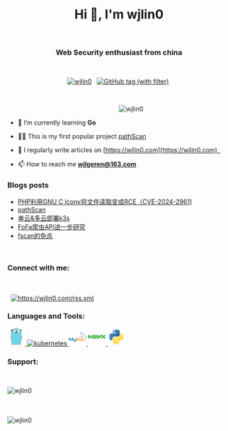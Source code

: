 
<h1 align="center">Hi 👋, I'm wjlin0</h1> 
<h3 align="center">Web Security enthusiast from china</h3> 

<p align="center">
   <a href="https://github.com"><img src="https://komarev.com/ghpvc/?username=wjlin0&label=Profile%20views&color=0e75b6&style=flat" alt="wjlin0" /></a>  
  <a href="https://github.com/wjlin0/pathScan" ><img alt="GitHub tag (with filter)" src="https://img.shields.io/github/v/tag/wjlin0/pathScan?label=pathScan"></a>  

</p>  

<p>
    <img align="right" width="50%"  src="https://github-readme-stats.vercel.app/api?username=wjlin0&show_icons=true&theme=dark&locale=en" alt="wjlin0" /> 
</p>


- 🌱 I’m currently learning **Go**

- 👨‍💻 This is my first popular project [pathScan](https://github.com/wjlin0/pathScan)  

- 📝 I regularly write articles on [https://wjlin0.com](https://wjlin0.com)  

- 📫 How to reach me **wjlgeren@163.com**



### Blogs posts

<!-- BLOG-POST-LIST:START -->
- [PHP利用GNU C Iconv将文件读取变成RCE（CVE-2024-2961&rpar;](https://www.wjlin0.com/archives/1717722124710)
- [pathScan](https://www.wjlin0.com/archives/1711956620976)
- [单云&amp;多云部署k3s](https://www.wjlin0.com/archives/dan-yun-duo-yun-bu-shu-k3s)
- [FoFa爬虫API进一步研究](https://www.wjlin0.com/archives/1711690423198)
- [fscan的免杀](https://www.wjlin0.com/archives/1705092744971)
<!-- BLOG-POST-LIST:END --> 

<h3 align="left">Connect with me:</h3> 
<p align="left"> 
<a href="https://wjlin0.com/rss.xml" target="blank"><img align="center" src="https://raw.githubusercontent.com/rahuldkjain/github-profile-readme-generator/master/src/images/icons/Social/rss.svg" alt="https://wjlin0.com/rss.xml" height="30" width="40" /></a> 
</p>

<h3 align="left">Languages and Tools:</h3>
<p align="left"> <a href="https://golang.org" target="_blank" rel="noreferrer"> <img src="https://raw.githubusercontent.com/devicons/devicon/master/icons/go/go-original.svg" alt="go" width="40" height="40"/> </a> <a href="https://kubernetes.io" target="_blank" rel="noreferrer"> <img src="https://www.vectorlogo.zone/logos/kubernetes/kubernetes-icon.svg" alt="kubernetes" width="40" height="40"/> </a> <a href="https://www.mysql.com/" target="_blank" rel="noreferrer"> <img src="https://raw.githubusercontent.com/devicons/devicon/master/icons/mysql/mysql-original-wordmark.svg" alt="mysql" width="40" height="40"/> </a> <a href="https://www.nginx.com" target="_blank" rel="noreferrer"> <img src="https://raw.githubusercontent.com/devicons/devicon/master/icons/nginx/nginx-original.svg" alt="nginx" width="40" height="40"/> </a> <a href="https://www.python.org" target="_blank" rel="noreferrer"> <img src="https://raw.githubusercontent.com/devicons/devicon/master/icons/python/python-original.svg" alt="python" width="40" height="40"/> </a> </p>

<h3 align="left">Support:</h3> 
<p><a href="https://www.buymeacoffee.com/wjlin0"> <img align="left" src="https://cdn.buymeacoffee.com/buttons/v2/default-yellow.png" height="50" width="210" alt="wjlin0" /></a></p>
<br>
<br> 

<img align="center" src="https://github-readme-streak-stats.herokuapp.com/?user=wjlin0&" alt="wjlin0" /></p> 
